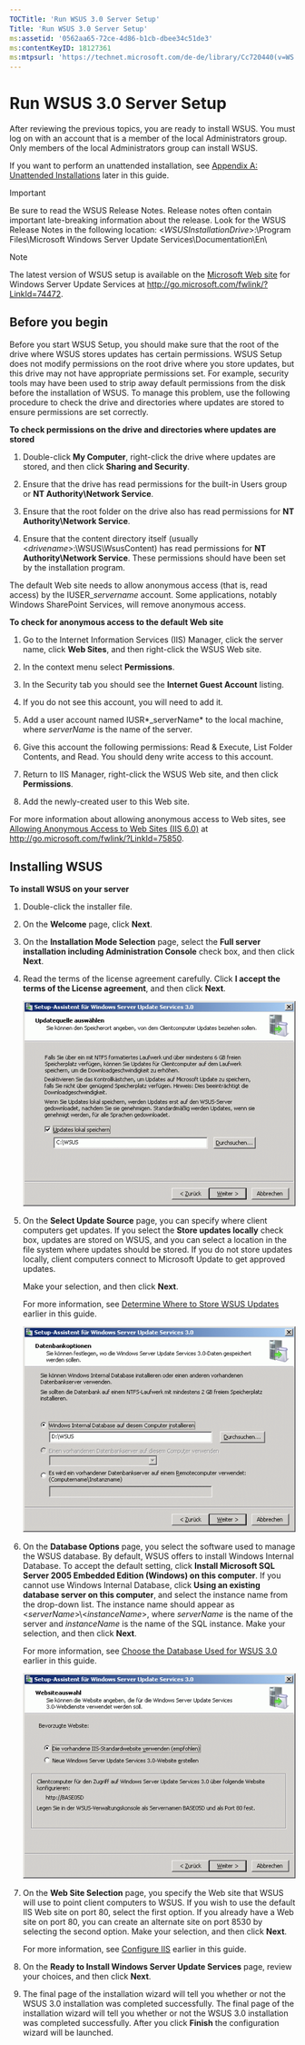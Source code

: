 ```yaml
---
TOCTitle: 'Run WSUS 3.0 Server Setup'
Title: 'Run WSUS 3.0 Server Setup'
ms:assetid: '0562aa65-72ce-4d86-b1cb-dbee34c51de3'
ms:contentKeyID: 18127361
ms:mtpsurl: 'https://technet.microsoft.com/de-de/library/Cc720440(v=WS.10)'
---
```


Run WSUS 3.0 Server Setup
=========================

After reviewing the previous topics, you are ready to install WSUS. You must log on with an account that is a member of the local Administrators group. Only members of the local Administrators group can install WSUS.

If you want to perform an unattended installation, see [Appendix A: Unattended Installations](https://technet.microsoft.com/89f11fc7-95b2-4ec4-b313-832b00fa315e) later in this guide.

> [!IMPORTANT]
> Be sure to read the WSUS Release Notes. Release notes often contain important late-breaking information about the release. Look for the WSUS Release Notes in the following location: &lt;*WSUSInstallationDrive*&gt;:\\Program Files\\Microsoft Windows Server Update Services\\Documentation\\En\\ 

> [!NOTE]
> The latest version of WSUS setup is available on the [Microsoft Web site](http://go.microsoft.com/fwlink/?linkid=74472) for Windows Server Update Services at http://go.microsoft.com/fwlink/?LinkId=74472. 

Before you begin
----------------

Before you start WSUS Setup, you should make sure that the root of the drive where WSUS stores updates has certain permissions. WSUS Setup does not modify permissions on the root drive where you store updates, but this drive may not have appropriate permissions set. For example, security tools may have been used to strip away default permissions from the disk before the installation of WSUS. To manage this problem, use the following procedure to check the drive and directories where updates are stored to ensure permissions are set correctly.

**To check permissions on the drive and directories where updates are stored**
1.  Double-click **My Computer**, right-click the drive where updates are stored, and then click **Sharing and Security**.

2.  Ensure that the drive has read permissions for the built-in Users group or **NT Authority\\Network Service**.

3.  Ensure that the root folder on the drive also has read permissions for **NT Authority\\Network Service**.

4.  Ensure that the content directory itself (usually &lt;*drivename*&gt;:\\WSUS\\WsusContent) has read permissions for **NT Authority\\Network Service**. These permissions should have been set by the installation program.

The default Web site needs to allow anonymous access (that is, read access) by the IUSER\_*servername* account. Some applications, notably Windows SharePoint Services, will remove anonymous access.

**To check for anonymous access to the default Web site**
1.  Go to the Internet Information Services (IIS) Manager, click the server name, click **Web Sites**, and then right-click the WSUS Web site.

2.  In the context menu select **Permissions**.

3.  In the Security tab you should see the **Internet Guest Account** listing.

4.  If you do not see this account, you will need to add it.

5.  Add a user account named IUSR*\_serverName* to the local machine, where *serverName* is the name of the server.

6.  Give this account the following permissions: Read & Execute, List Folder Contents, and Read. You should deny write access to this account.

7.  Return to IIS Manager, right-click the WSUS Web site, and then click **Permissions**.

8.  Add the newly-created user to this Web site.

For more information about allowing anonymous access to Web sites, see [Allowing Anonymous Access to Web Sites (IIS 6.0)](http://go.microsoft.com/fwlink/?linkid=75850) at http://go.microsoft.com/fwlink/?LinkId=75850.

Installing WSUS
---------------

**To install WSUS on your server**
1.  Double-click the installer file.

2.  On the **Welcome** page, click **Next**.

3.  On the **Installation Mode Selection** page, select the **Full server installation including Administration Console** check box, and then click **Next**.

4.  Read the terms of the license agreement carefully. Click **I accept the terms of the License agreement**, and then click **Next**.

    ![](images/Cc720440.fa6ac6a6-6814-4b7e-96e8-e08af5e534b8(WS.10).gif)

5.  On the **Select Update Source** page, you can specify where client computers get updates. If you select the **Store updates locally** check box, updates are stored on WSUS, and you can select a location in the file system where updates should be stored. If you do not store updates locally, client computers connect to Microsoft Update to get approved updates.

    Make your selection, and then click **Next**.

    For more information, see [Determine Where to Store WSUS Updates](https://technet.microsoft.com/aa4d106e-830e-4074-8675-bc52b2ada094) earlier in this guide.

    ![](images/Cc720440.c8bac396-ca39-4491-8b0c-742a0e470535(WS.10).gif)

6.  On the **Database Options** page, you select the software used to manage the WSUS database. By default, WSUS offers to install Windows Internal Database. To accept the default setting, click **Install Microsoft SQL Server 2005 Embedded Edition (Windows) on this computer**. If you cannot use Windows Internal Database, click **Using an existing database server on this computer**, and select the instance name from the drop-down list. The instance name should appear as &lt;*serverName*&gt;\\&lt;*instanceName*&gt;, where *serverName* is the name of the server and *instanceName* is the name of the SQL instance. Make your selection, and then click **Next**.

    For more information, see [Choose the Database Used for WSUS 3.0](https://technet.microsoft.com/6f51cae4-4b1e-4a4b-81ef-cc92dd3644fd) earlier in this guide.

    ![](images/Cc720440.36c6af0c-a61e-4151-ae50-c754a106cb1b(WS.10).gif)

7.  On the **Web Site Selection** page, you specify the Web site that WSUS will use to point client computers to WSUS. If you wish to use the default IIS Web site on port 80, select the first option. If you already have a Web site on port 80, you can create an alternate site on port 8530 by selecting the second option. Make your selection, and then click **Next**.

    For more information, see [Configure IIS](https://technet.microsoft.com/0e8f0357-64cb-4de0-82c6-c2fb24295269) earlier in this guide.

8.  On the **Ready to Install Windows Server Update Services** page, review your choices, and then click **Next**.

9.  The final page of the installation wizard will tell you whether or not the WSUS 3.0 installation was completed successfully. The final page of the installation wizard will tell you whether or not the WSUS 3.0 installation was completed successfully. After you click **Finish** the configuration wizard will be launched.
